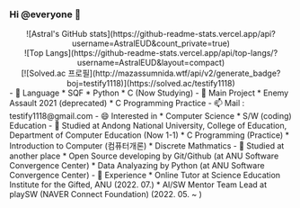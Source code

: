 
### Hi @everyone 👋
<div align="center">
![Astral's GitHub stats](https://github-readme-stats.vercel.app/api?username=AstralEUD&count_private=true) <br/>
![Top Langs](https://github-readme-stats.vercel.app/api/top-langs/?username=AstralEUD&layout=compact)<br/>
[![Solved.ac
프로필](http://mazassumnida.wtf/api/v2/generate_badge?boj=testify1118)](https://solved.ac/testify1118)
</div>
- 🌱 Language
  * SQF 
  * Python
  * C (Now Studying)
- 💬 Main Project 
   * Enemy Assault 2021 (deprecated)
   * C Programming Practice 
- 📫 Mail : testify1118@gmail.com
- 😄 Interested in
   * Computer Science
   * S/W (coding) Education
- 🏫 Studied at Andong National University, College of Education, Department of Computer Education (Now 1-1)
 	* C Programming (Practice)
 	* Introduction to Computer (컴퓨터개론)
 	* Discrete Mathmatics
- 📒 Studied at another place
  * Open Source developing by Git/Github (at ANU Software Convergence Center)
  * Data Analyazing by Python (at ANU Software Convergence Center)
- 🧢 Experience
  * Online Tutor at Science Education Institute for the Gifted, ANU (2022. 07.)
  * AI/SW Mentor Team Lead at playSW (NAVER Connect Foundation) (2022. 05. ~ )

